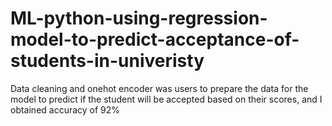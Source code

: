 # ML-python-using-regression-model-to-predict-acceptance-of-students-in-univeristy
Data cleaning and onehot encoder was users to prepare the data for the model to predict if the student will be accepted based on their scores, and I obtained accuracy of 92% 
